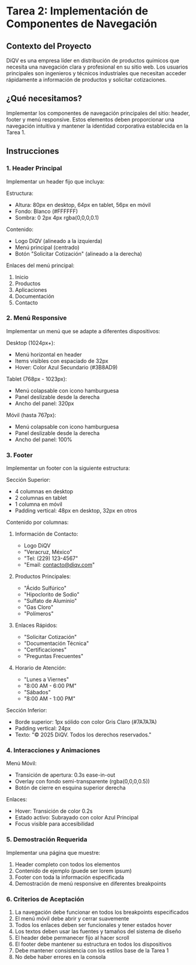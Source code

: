 # Tarea 2: Implementación de Componentes de Navegación

## Contexto del Proyecto
DiQV es una empresa líder en distribución de productos químicos que necesita una navegación clara y profesional en su sitio web. Los usuarios principales son ingenieros y técnicos industriales que necesitan acceder rápidamente a información de productos y solicitar cotizaciones.

## ¿Qué necesitamos?
Implementar los componentes de navegación principales del sitio: header, footer y menú responsive. Estos elementos deben proporcionar una navegación intuitiva y mantener la identidad corporativa establecida en la Tarea 1.

## Instrucciones

### 1. Header Principal
Implementar un header fijo que incluya:

Estructura:
- Altura: 80px en desktop, 64px en tablet, 56px en móvil
- Fondo: Blanco (#FFFFFF)
- Sombra: 0 2px 4px rgba(0,0,0,0.1)

Contenido:
- Logo DiQV (alineado a la izquierda)
- Menú principal (centrado)
- Botón "Solicitar Cotización" (alineado a la derecha)

Enlaces del menú principal:
1. Inicio
2. Productos
3. Aplicaciones
4. Documentación
5. Contacto

### 2. Menú Responsive
Implementar un menú que se adapte a diferentes dispositivos:

Desktop (1024px+):
- Menú horizontal en header
- Items visibles con espaciado de 32px
- Hover: Color Azul Secundario (#3B8AD9)

Tablet (768px - 1023px):
- Menú colapsable con icono hamburguesa
- Panel deslizable desde la derecha
- Ancho del panel: 320px

Móvil (hasta 767px):
- Menú colapsable con icono hamburguesa
- Panel deslizable desde la derecha
- Ancho del panel: 100%

### 3. Footer
Implementar un footer con la siguiente estructura:

Sección Superior:
- 4 columnas en desktop
- 2 columnas en tablet
- 1 columna en móvil
- Padding vertical: 48px en desktop, 32px en otros

Contenido por columnas:
1. Información de Contacto:
   - Logo DiQV
   - "Veracruz, México"
   - "Tel: (229) 123-4567"
   - "Email: contacto@diqv.com"

2. Productos Principales:
   - "Ácido Sulfúrico"
   - "Hipoclorito de Sodio"
   - "Sulfato de Aluminio"
   - "Gas Cloro"
   - "Polímeros"

3. Enlaces Rápidos:
   - "Solicitar Cotización"
   - "Documentación Técnica"
   - "Certificaciones"
   - "Preguntas Frecuentes"

4. Horario de Atención:
   - "Lunes a Viernes"
   - "8:00 AM - 6:00 PM"
   - "Sábados"
   - "8:00 AM - 1:00 PM"

Sección Inferior:
- Borde superior: 1px sólido con color Gris Claro (#7A7A7A)
- Padding vertical: 24px
- Texto: "© 2025 DiQV. Todos los derechos reservados."

### 4. Interacciones y Animaciones

Menú Móvil:
- Transición de apertura: 0.3s ease-in-out
- Overlay con fondo semi-transparente (rgba(0,0,0,0.5))
- Botón de cierre en esquina superior derecha

Enlaces:
- Hover: Transición de color 0.2s
- Estado activo: Subrayado con color Azul Principal
- Focus visible para accesibilidad

### 5. Demostración Requerida
Implementar una página que muestre:
1. Header completo con todos los elementos
2. Contenido de ejemplo (puede ser lorem ipsum)
3. Footer con toda la información especificada
4. Demostración de menú responsive en diferentes breakpoints

### 6. Criterios de Aceptación
1. La navegación debe funcionar en todos los breakpoints especificados
2. El menú móvil debe abrir y cerrar suavemente
3. Todos los enlaces deben ser funcionales y tener estados hover
4. Los textos deben usar las fuentes y tamaños del sistema de diseño
5. El header debe permanecer fijo al hacer scroll
6. El footer debe mantener su estructura en todos los dispositivos
7. Debe mantener consistencia con los estilos base de la Tarea 1
8. No debe haber errores en la consola